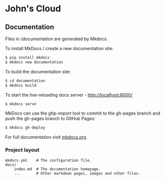 # John's Cloud


## Documentation

Files in /documentation are generated by Mkdocs.

To install MkDocs / create a new documentation site:
```bash
$ pip install mkdocs
$ mkdocs new documentation
```

To build the documentation site:
```bash
$ cd documentation
$ mkdocs build
```

To start the live-reloading docs server - [http://localhost:8000/](http://localhost:8000/)
```bash
$ mkdocs serve
```

MkDocs can use the ghp-import tool to commit to the gh-pages branch and push the gh-pages branch to GitHub Pages:
```bash
$ mkdocs gh-deploy
```

For full documentation visit [mkdocs.org](http://mkdocs.org).

### Project layout

    mkdocs.yml    # The configuration file.
    docs/
        index.md  # The documentation homepage.
        ...       # Other markdown pages, images and other files.
